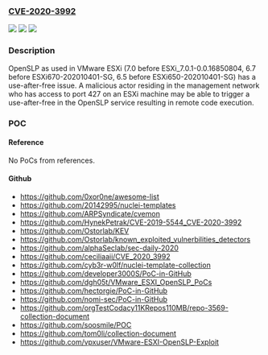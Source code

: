 ### [CVE-2020-3992](https://cve.mitre.org/cgi-bin/cvename.cgi?name=CVE-2020-3992)
![](https://img.shields.io/static/v1?label=Product&message=VMware%20ESXi&color=blue)
![](https://img.shields.io/static/v1?label=Version&message=n%2Fa&color=blue)
![](https://img.shields.io/static/v1?label=Vulnerability&message=Remote%20code%20execution%20vulnerability&color=brighgreen)

### Description

OpenSLP as used in VMware ESXi (7.0 before ESXi_7.0.1-0.0.16850804, 6.7 before ESXi670-202010401-SG, 6.5 before ESXi650-202010401-SG) has a use-after-free issue. A malicious actor residing in the management network who has access to port 427 on an ESXi machine may be able to trigger a use-after-free in the OpenSLP service resulting in remote code execution.

### POC

#### Reference
No PoCs from references.

#### Github
- https://github.com/0xor0ne/awesome-list
- https://github.com/20142995/nuclei-templates
- https://github.com/ARPSyndicate/cvemon
- https://github.com/HynekPetrak/CVE-2019-5544_CVE-2020-3992
- https://github.com/Ostorlab/KEV
- https://github.com/Ostorlab/known_exploited_vulnerbilities_detectors
- https://github.com/alphaSeclab/sec-daily-2020
- https://github.com/ceciliaaii/CVE_2020_3992
- https://github.com/cyb3r-w0lf/nuclei-template-collection
- https://github.com/developer3000S/PoC-in-GitHub
- https://github.com/dgh05t/VMware_ESXI_OpenSLP_PoCs
- https://github.com/hectorgie/PoC-in-GitHub
- https://github.com/nomi-sec/PoC-in-GitHub
- https://github.com/orgTestCodacy11KRepos110MB/repo-3569-collection-document
- https://github.com/soosmile/POC
- https://github.com/tom0li/collection-document
- https://github.com/vpxuser/VMware-ESXI-OpenSLP-Exploit

